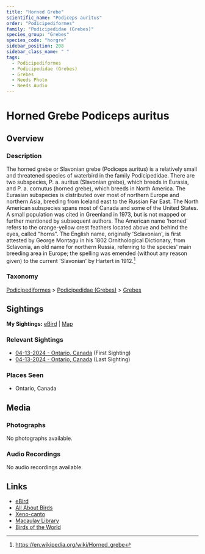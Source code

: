 ```yaml
---
title: "Horned Grebe"
scientific_name: "Podiceps auritus"
order: "Podicipediformes"
family: "Podicipedidae (Grebes)"
species_group: "Grebes"
species_code: "horgre"
sidebar_position: 208
sidebar_class_name: " "
tags: 
  - Podicipediformes
  - Podicipedidae (Grebes)
  - Grebes
  - Needs Photo
  - Needs Audio
---
```


# Horned Grebe <span className='sci_name'>Podiceps auritus</span>

## Overview

### Description
The horned grebe or Slavonian grebe (Podiceps auritus) is a relatively small and threatened species of waterbird in the family Podicipedidae. There are two subspecies, P. a. auritus (Slavonian grebe), which breeds in Eurasia, and P. a. cornutus (horned grebe), which breeds in North America. The Eurasian subspecies is distributed over most of northern Europe and northern Asia, breeding from Iceland east to the Russian Far East. The North American subspecies spans most of Canada and some of the United States. A small population was cited in Greenland in 1973, but is not mapped or further mentioned by subsequent authors.
The American name 'horned' refers to the orange-yellow crest feathers located above and behind the eyes, called "horns". The English name, originally 'Sclavonian', is first attested by George Montagu in his 1802 Ornithological Dictionary, from Sclavonia, an old name for northern Russia, referring to the species' main breeding area in Europe; the spelling was emended (without any reason given) to the current 'Slavonian' by Hartert in 1912.[^1]

[^1]: https://en.wikipedia.org/wiki/Horned_grebe

### Taxonomy
[Podicipediformes](/tags/podicipediformes) > [Podicipedidae (Grebes)](/tags/podicipedidae-grebes) > [Grebes](/tags/grebes)


## Sightings

**My Sightings:** [eBird](https://ebird.org/lifelist?r=world&time=life&spp=horgre) | [Map](/map?species_code=horgre)

### Relevant Sightings

* [04-13-2024 - Ontario, Canada](https://ebird.org/checklist/S169076500) (First Sighting)
* [04-13-2024 - Ontario, Canada](https://ebird.org/checklist/S168448531) (Last Sighting)

### Places Seen

* Ontario, Canada



## Media
### Photographs
No photographs available.

### Audio Recordings
No audio recordings available.

## Links
* [eBird](https://ebird.org/species/horgre) 
* [All About Birds](https://www.allaboutbirds.org/guide/horgre) 
* [Xeno-canto](https://www.xeno-canto.org/species/podiceps-auritus) 
* [Macaulay Library](https://search.macaulaylibrary.org/catalog?taxonCode=horgre&sort=rating_rank_desc)
* [Birds of the World](https://birdsoftheworld.org/bow/species/horgre)
